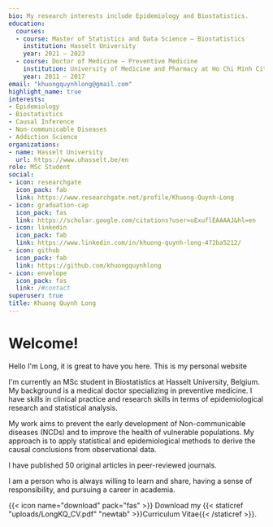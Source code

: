 ```yaml
---
bio: My research interests include Epidemiology and Biostatistics.
education:
  courses:
  - course: Master of Statistics and Data Science – Biostatistics
    institution: Hasselt University
    year: 2021 – 2023
  - course: Doctor of Medicine – Preventive Medicine
    institution: University of Medicine and Pharmacy at Ho Chi Minh City
    year: 2011 – 2017
email: "khuongquynhlong@gmail.com"
highlight_name: true
interests:
- Epidemiology
- Biostatistics
- Causal Inference
- Non-communicable Diseases
- Addiction Science
organizations:
- name: Hasselt University
  url: https://www.uhasselt.be/en
role: MSc Student
social:
- icon: researchgate
  icon_pack: fab
  link: https://www.researchgate.net/profile/Khuong-Quynh-Long
- icon: graduation-cap
  icon_pack: fas
  link: https://scholar.google.com/citations?user=uExuflEAAAAJ&hl=en
- icon: linkedin
  icon_pack: fab
  link: https://www.linkedin.com/in/khuong-quynh-long-472ba5212/
- icon: github
  icon_pack: fab
  link: https://github.com/khuongquynhlong
- icon: envelope
  icon_pack: fas
  link: /#contact
superuser: true
title: Khuong Quynh Long
---
```


# Welcome!

Hello I'm Long, it is great to have you here. This is my personal website

I'm currently an MSc student in Biostatistics at Hasselt University, Belgium. My background is a medical doctor specializing in preventive medicine. I have skills in clinical practice and research skills in terms of epidemiological research and statistical analysis.

My work aims to prevent the early development of Non-communicable diseases (NCDs) and to improve the health of vulnerable populations. My approach is to apply statistical and epidemiological methods to derive the causal conclusions from observational data. 

I have published 50 original articles in peer-reviewed journals. 

I am a person who is always willing to learn and share, having a sense of responsibility, and pursuing a career in academia.

{{< icon name="download" pack="fas" >}} Download my {{< staticref "uploads/LongKQ_CV.pdf" "newtab" >}}Curriculum Vitae{{< /staticref >}}.
